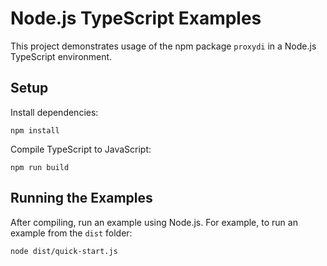 # Node.js TypeScript Examples

This project demonstrates usage of the npm package `proxydi` in a Node.js TypeScript environment.

## Setup

Install dependencies:

```shell
npm install
```

Compile TypeScript to JavaScript:

```shell
npm run build
```

## Running the Examples

After compiling, run an example using Node.js. For example, to run an example from the `dist` folder:

```shell
node dist/quick-start.js
```
